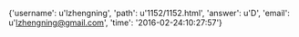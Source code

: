 {'username': u'lzhengning', 'path': u'1152/1152.html', 'answer': u'D', 'email': u'lzhengning@gmail.com', 'time': '2016-02-24:10:27:57'}